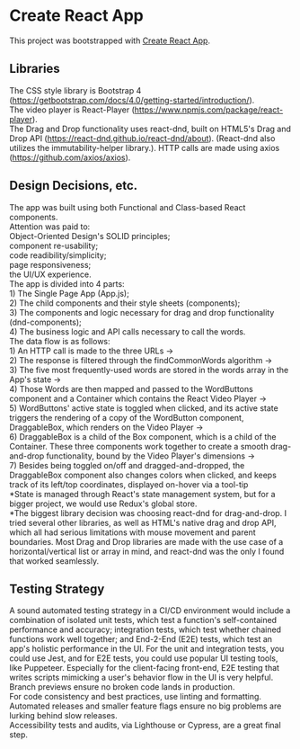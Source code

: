 # Create React App

This project was bootstrapped with [Create React App](https://github.com/facebook/create-react-app).

## Libraries

The CSS style library is Bootstrap 4 (https://getbootstrap.com/docs/4.0/getting-started/introduction/).  
The video player is React-Player (https://www.npmjs.com/package/react-player).  
The Drag and Drop functionality uses react-dnd, built on HTML5's Drag and Drop API (https://react-dnd.github.io/react-dnd/about). 
(React-dnd also utilizes the immutability-helper library.). 
HTTP calls are made using axios (https://github.com/axios/axios).   

## Design Decisions, etc.

The app was built using both Functional and Class-based React components.   
Attention was paid to:  
     Object-Oriented Design's SOLID principles;  
     component re-usability;  
     code readibility/simplicity;  
     page responsiveness;  
     the UI/UX experience.   
The app is divided into 4 parts:   
    1) The Single Page App (App.js);   
    2) The child components and their style sheets (components);   
    3) The components and logic necessary for drag and drop functionality (dnd-components);   
    4) The business logic and API calls necessary to call the words.   
The data flow is as follows:   
    1) An HTTP call is made to the three URLs ->   
    2) The response is filtered through the findCommonWords algorithm ->   
    3) The five most frequently-used words are stored in the words array in the App's state ->   
    4) Those Words are then mapped and passed to the WordButtons component and a Container which contains the React Video Player  ->   
    5) WordButtons' active state is toggled when clicked, and its active state triggers the rendering of a copy of the WordButton component, DraggableBox, which renders on the Video Player ->  
    6) DraggableBox is a child of the Box component, which is a child of the Container. These three components work together to create a smooth drag-and-drop functionality, bound by the Video Player's dimensions ->     
    7) Besides being toggled on/off and dragged-and-dropped, the DraggableBox component also changes colors when clicked, and keeps track of its left/top coordinates, displayed on-hover via a tool-tip   
*State is managed through React's state management system, but for a bigger project, we would use Redux's global store.  
*The biggest library decision was choosing react-dnd for drag-and-drop. I tried several other libraries, as well as HTML's native drag and drop API, which all had serious limitations with mouse movement and parent boundaries. Most Drag and Drop libraries are made with the use case of a horizontal/vertical list or array in mind, and react-dnd was the only I found that worked seamlessly.  

## Testing Strategy
A sound automated testing strategy in a CI/CD environment would include a combination of isolated unit tests, which test a function's self-contained performance and accuracy; integration tests, which test whether chained functions work well together; and End-2-End (E2E) tests, which test an app's holistic performance in the UI. For the unit and integration tests, you could use Jest, and for E2E tests, you could use popular UI testing tools, like Puppeteer. Especially for the client-facing front-end, E2E testing that writes scripts mimicking a user's behavior flow in the UI is very helpful.   
Branch previews ensure no broken code lands in production.  
For code consistency and best practices, use linting and formatting.   
Automated releases and smaller feature flags ensure no big problems are lurking behind slow releases.   
Accessibility tests and audits, via Lighthouse or Cypress, are a great final step.   
